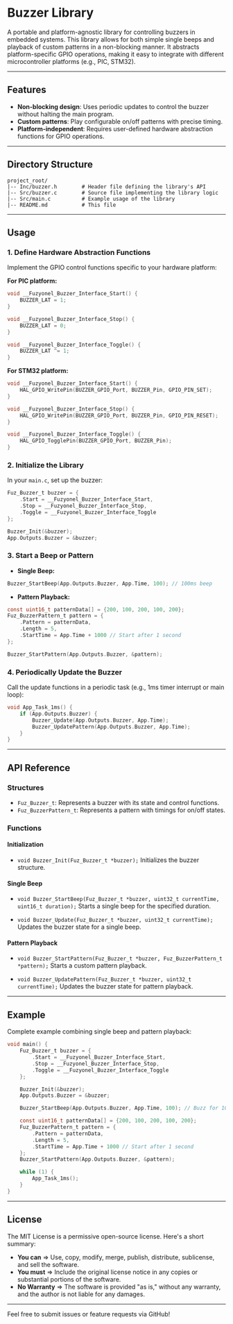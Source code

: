 # Buzzer Library

A portable and platform-agnostic library for controlling buzzers in embedded systems. This library allows for both simple single beeps and playback of custom patterns in a non-blocking manner. It abstracts platform-specific GPIO operations, making it easy to integrate with different microcontroller platforms (e.g., PIC, STM32).

---

## Features
- **Non-blocking design**: Uses periodic updates to control the buzzer without halting the main program.
- **Custom patterns**: Play configurable on/off patterns with precise timing.
- **Platform-independent**: Requires user-defined hardware abstraction functions for GPIO operations.

---

## Directory Structure
```
project_root/
|-- Inc/buzzer.h        # Header file defining the library's API
|-- Src/buzzer.c        # Source file implementing the library logic
|-- Src/main.c          # Example usage of the library
|-- README.md           # This file
```

---

## Usage

### 1. Define Hardware Abstraction Functions
Implement the GPIO control functions specific to your hardware platform:

**For PIC platform:**
```c
void __Fuzyonel_Buzzer_Interface_Start() {
    BUZZER_LAT = 1;
}

void __Fuzyonel_Buzzer_Interface_Stop() {
    BUZZER_LAT = 0;
}

void __Fuzyonel_Buzzer_Interface_Toggle() {
    BUZZER_LAT ^= 1;
}
```

**For STM32 platform:**
```c
void __Fuzyonel_Buzzer_Interface_Start() {
    HAL_GPIO_WritePin(BUZZER_GPIO_Port, BUZZER_Pin, GPIO_PIN_SET);
}

void __Fuzyonel_Buzzer_Interface_Stop() {
    HAL_GPIO_WritePin(BUZZER_GPIO_Port, BUZZER_Pin, GPIO_PIN_RESET);
}

void __Fuzyonel_Buzzer_Interface_Toggle() {
    HAL_GPIO_TogglePin(BUZZER_GPIO_Port, BUZZER_Pin);
}
```

### 2. Initialize the Library
In your `main.c`, set up the buzzer:
```c
Fuz_Buzzer_t buzzer = {
    .Start = __Fuzyonel_Buzzer_Interface_Start,
    .Stop = __Fuzyonel_Buzzer_Interface_Stop,
    .Toggle = __Fuzyonel_Buzzer_Interface_Toggle
};

Buzzer_Init(&buzzer);
App.Outputs.Buzzer = &buzzer;
```

### 3. Start a Beep or Pattern
- **Single Beep:**
```c
Buzzer_StartBeep(App.Outputs.Buzzer, App.Time, 100); // 100ms beep
```
- **Pattern Playback:**
```c
const uint16_t patternData[] = {200, 100, 200, 100, 200};
Fuz_BuzzerPattern_t pattern = {
    .Pattern = patternData,
    .Length = 5,
    .StartTime = App.Time + 1000 // Start after 1 second
};

Buzzer_StartPattern(App.Outputs.Buzzer, &pattern);
```

### 4. Periodically Update the Buzzer
Call the update functions in a periodic task (e.g., 1ms timer interrupt or main loop):
```c
void App_Task_1ms() {
    if (App.Outputs.Buzzer) {
        Buzzer_Update(App.Outputs.Buzzer, App.Time);
        Buzzer_UpdatePattern(App.Outputs.Buzzer, App.Time);
    }
}
```

---

## API Reference

### Structures
- `Fuz_Buzzer_t`: Represents a buzzer with its state and control functions.
- `Fuz_BuzzerPattern_t`: Represents a pattern with timings for on/off states.

### Functions
#### Initialization
- `void Buzzer_Init(Fuz_Buzzer_t *buzzer);`
  Initializes the buzzer structure.

#### Single Beep
- `void Buzzer_StartBeep(Fuz_Buzzer_t *buzzer, uint32_t currentTime, uint16_t duration);`
  Starts a single beep for the specified duration.

- `void Buzzer_Update(Fuz_Buzzer_t *buzzer, uint32_t currentTime);`
  Updates the buzzer state for a single beep.

#### Pattern Playback
- `void Buzzer_StartPattern(Fuz_Buzzer_t *buzzer, Fuz_BuzzerPattern_t *pattern);`
  Starts a custom pattern playback.

- `void Buzzer_UpdatePattern(Fuz_Buzzer_t *buzzer, uint32_t currentTime);`
  Updates the buzzer state for pattern playback.

---

## Example
Complete example combining single beep and pattern playback:
```c
void main() {
    Fuz_Buzzer_t buzzer = {
        .Start = __Fuzyonel_Buzzer_Interface_Start,
        .Stop = __Fuzyonel_Buzzer_Interface_Stop,
        .Toggle = __Fuzyonel_Buzzer_Interface_Toggle
    };

    Buzzer_Init(&buzzer);
    App.Outputs.Buzzer = &buzzer;

    Buzzer_StartBeep(App.Outputs.Buzzer, App.Time, 100); // Buzz for 100ms.

    const uint16_t patternData[] = {200, 100, 200, 100, 200};
    Fuz_BuzzerPattern_t pattern = {
        .Pattern = patternData,
        .Length = 5,
        .StartTime = App.Time + 1000 // Start after 1 second
    };
    Buzzer_StartPattern(App.Outputs.Buzzer, &pattern);

    while (1) {
        App_Task_1ms();
    }
}
```

---

## License
The MIT License is a permissive open-source license. Here's a short summary:

* **You can** => Use, copy, modify, merge, publish, distribute, sublicense, and sell the software.
* **You must** => Include the original license notice in any copies or substantial portions of the software.
* **No Warranty** => The software is provided "as is," without any warranty, and the author is not liable for any damages.

---

Feel free to submit issues or feature requests via GitHub!

